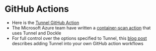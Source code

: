 # GitHub Actions

- Here is the [Tunnel GitHub Action][action]
- The Microsoft Azure team have written a [container-scan action][azure] that uses Tunnel and Dockle
- For full control over the options specified to Tunnel, this [blog post][blog] describes adding Tunnel into your own GitHub action workflows 

[action]: https://github.com/khulnasoft/tunnel-action
[azure]: https://github.com/Azure/container-scan
[blog]: https://blog.khulnasoft.com/devsecops-with-tunnel-github-actions
